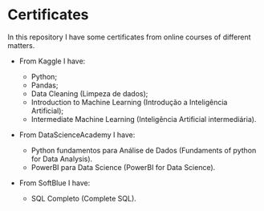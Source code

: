 # Certificates
In this repository I have some certificates from online courses of different matters. 

* From Kaggle I have:
  - Python;
  - Pandas;
  - Data Cleaning (Limpeza de dados);
  - Introduction to Machine Learning (Introdução a Inteligência Artificial);
  - Intermediate Machine Learning (Inteligência Artificial intermediária).

* From DataScienceAcademy I have:
  - Python fundamentos para Análise de Dados (Fundaments of python for Data Analysis).
  - PowerBI para Data Science (PowerBI for Data Science).

* From SoftBlue I have:
   - SQL Completo (Complete SQL).
